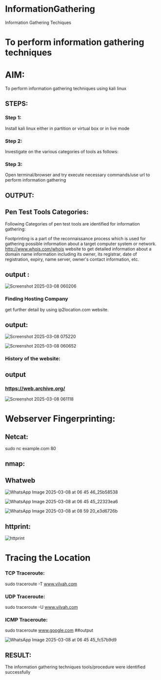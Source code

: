 # InformationGathering
Information Gathering Techiques

# To perform information gathering techniques

# AIM:

To perform information gathering techniques using kali linux 

## STEPS:

### Step 1:

Install kali linux either in partition or virtual box or in live mode

### Step 2:

Investigate on the various categories of tools as follows:

### Step 3:
Open terminal/browser and try execute necessary commands/use url to perform information gathering


## OUTPUT:

## Pen Test Tools Categories:  

Following Categories of pen test tools are identified for information gathering:

Footprinting is a part of the reconnaissance process which is used for gathering possible information about a target computer system or network.
http://www.whois.com/whois website to get detailed information about a domain name information including its owner, its registrar, date of registration, expiry, name server, owner's contact information, etc.

## output :

![Screenshot 2025-03-08 060206](https://github.com/user-attachments/assets/fbb718fb-64de-4f21-9b78-84bba951a4a7)


### Finding Hosting Company
get further detail by using ip2location.com website.
## output:
![Screenshot 2025-03-08 075220](https://github.com/user-attachments/assets/5fc0e139-94b6-4eed-be80-c3e7910fdca8)

![Screenshot 2025-03-08 060652](https://github.com/user-attachments/assets/dccd2ca6-ae83-4bde-a711-f6109c6c2ba8)


### History of the website:
## output
### https://web.archive.org/

![Screenshot 2025-03-08 061118](https://github.com/user-attachments/assets/e8119b83-1467-491c-9db3-2f01cc59c2f3)


# Webserver Fingerprinting:

## Netcat:
sudo nc example.com 80
## nmap:
## Whatweb

![WhatsApp Image 2025-03-08 at 06 45 46_25b58538](https://github.com/user-attachments/assets/d9920abf-b658-4d4c-889c-58e2bfa7394c)

![WhatsApp Image 2025-03-08 at 06 45 45_22323ea6](https://github.com/user-attachments/assets/129a21f1-d96f-418e-8d3f-ddd99e72089a)


![WhatsApp Image 2025-03-08 at 08 59 20_e3d6726b](https://github.com/user-attachments/assets/2e9c6488-e2b7-4579-bd8f-53fc2e5c9aca)

## httprint:

![httprint](https://github.com/user-attachments/assets/7390da39-6351-483a-931c-d7adde56008b)


# Tracing the Location
### TCP Traceroute:
sudo traceroute -T www.vilvah.com

### UDP Traceroute:
sudo traceroute -U www.vilvah.com


### ICMP Traceroute:
sudo traceroute  www.google.com
##output


![WhatsApp Image 2025-03-08 at 06 45 45_fc57b9d9](https://github.com/user-attachments/assets/71ff45c4-a672-4070-8a5c-4beafe3fde0d)




## RESULT:
The information gathering techniques tools/procedure were  identified successfully
